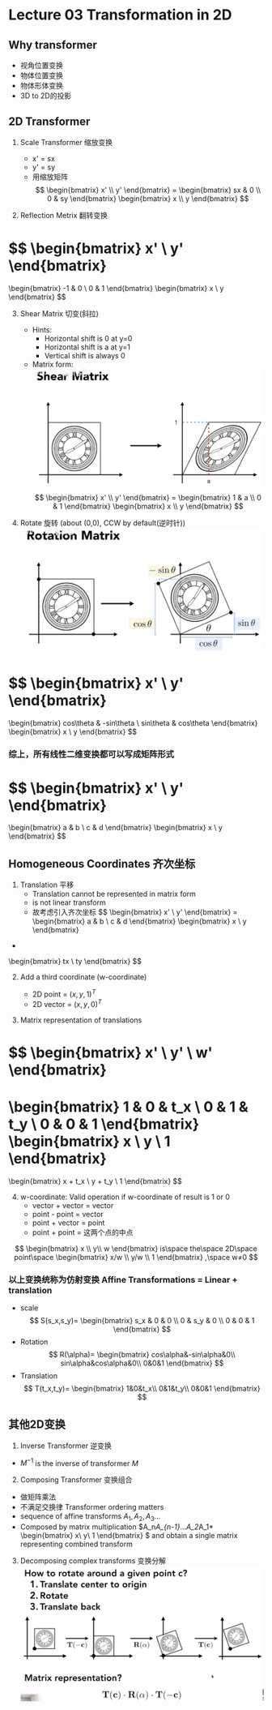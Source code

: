 # Lecture 03 Transformation in 2D

## Why transformer
- 视角位置变换
- 物体位置变换
- 物体形体变换
- 3D to 2D的投影
  
## 2D Transformer
1. Scale Transformer 缩放变换
   - x' = sx
   - y' = sy
   - 用缩放矩阵
$$
\begin{bmatrix}
x' \\ 
y' 
\end{bmatrix}
=
\begin{bmatrix}
sx & 0 \\
0 & sy
\end{bmatrix}
\begin{bmatrix}
x \\
y
\end{bmatrix}
$$

2. Reflection Metrix 翻转变换

$$
\begin{bmatrix}
x' \\ 
y' 
\end{bmatrix}
=
\begin{bmatrix}
-1 & 0 \\
0 & 1
\end{bmatrix}
\begin{bmatrix}
x \\
y
\end{bmatrix}
$$

3. Shear Matrix 切变(斜拉)
   - Hints:
     - Horizontal shift is 0 at y=0
     - Horizontal shift is a at y=1
     - Vertical shift is always 0
   - Matrix form:
![alt text](image-1.png)
$$
\begin{bmatrix}
x' \\ 
y' 
\end{bmatrix}
=
\begin{bmatrix}
1 & a \\
0 & 1
\end{bmatrix}
\begin{bmatrix}
x \\
y
\end{bmatrix}
$$

4. Rotate 旋转 (about (0,0), CCW by default(逆时针))
![alt text](image-2.png)

$$
\begin{bmatrix}
x' \\ 
y' 
\end{bmatrix}
=
\begin{bmatrix}
cos\theta & -sin\theta \\
sin\theta & cos\theta
\end{bmatrix}
\begin{bmatrix}
x \\
y
\end{bmatrix}
$$

### 综上，所有线性二维变换都可以写成矩阵形式

$$
\begin{bmatrix}
x' \\ 
y' 
\end{bmatrix}
=
\begin{bmatrix}
a & b \\
c & d
\end{bmatrix}
\begin{bmatrix}
x \\
y
\end{bmatrix}
$$

## Homogeneous Coordinates 齐次坐标
1. Translation 平移
   - Translation cannot be represented in matrix form
   - is not linear transform
   - 故考虑引入齐次坐标
$$
\begin{bmatrix}
x' \\ 
y' 
\end{bmatrix}
=
\begin{bmatrix}
a & b \\
c & d
\end{bmatrix}
\begin{bmatrix}
x \\
y
\end{bmatrix}
+
\begin{bmatrix}
tx \\
ty
\end{bmatrix}
$$

2. Add a third coordinate (w-coordinate) 
   - 2D point = $(x, y, 1)^T$
   - 2D vector = $(x, y, 0)^T$
  
3. Matrix representation of translations

$$
\begin{bmatrix}
x' \\ 
y' \\
w' 
\end{bmatrix}
=
\begin{bmatrix}
1 & 0 & t_x \\
0 & 1 & t_y \\
0 & 0 & 1
\end{bmatrix}
\begin{bmatrix}
x \\
y \\
1
\end{bmatrix}
=
\begin{bmatrix}
x + t_x \\
y + t_y \\
1
\end{bmatrix}
$$

4. w-coordinate: Valid operation if w-coordinate of result is 1 or 0
    - vector + vector = vector
    - point - point = vector
    - point + vector = point
    - point + point = 这两个点的中点

$$
\begin{bmatrix}
x \\
y\\
w
\end{bmatrix}
is\space
the\space
2D\space
point\space
\begin{bmatrix}
x/w \\
y/w \\
1
\end{bmatrix}
,\space
w≠0
$$

### 以上变换统称为仿射变换 Affine Transformations = Linear + translation
- scale
$$
S(s_x,s_y)=
\begin{bmatrix}
    s_x & 0 & 0 \\
    0 & s_y & 0 \\
    0 & 0 & 1
\end{bmatrix}
$$
- Rotation
$$
R(\alpha)=
\begin{bmatrix}
    cos\alpha&-sin\alpha&0\\
    sin\alpha&cos\alpha&0\\
    0&0&1
\end{bmatrix}
$$
- Translation
$$
T(t_x,t_y)=
\begin{bmatrix}
    1&0&t_x\\
    0&1&t_y\\
    0&0&1
\end{bmatrix}
$$

## 其他2D变换
1. Inverse Transformer 逆变换
- $M^{-1}$ is the inverse of transformer $M$

2. Composing Transformer 变换组合
- 做矩阵乘法
- 不满足交换律 Transformer ordering matters
- sequence of affine transforms $A_1,A_2,A_3...$
- Composed by matrix multiplication $A_n*A_{n-1}*...*A_2*A_1*
\begin{bmatrix}
x\\
y\\
1
\end{bmatrix}
$
and obtain a single matrix representing combined transform

3. Decomposing complex transforms 变换分解
![alt text](image-3.png)